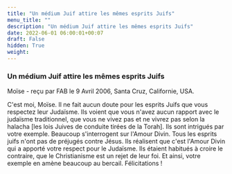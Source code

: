 ```yaml
---
title: "Un médium Juif attire les mêmes esprits Juifs"
menu_title: ""
description: "Un médium Juif attire les mêmes esprits Juifs"
date: 2022-06-01 06:00:01+00:07
draft: False
hidden: True
weight:
---
```

### Un médium Juif attire les mêmes esprits Juifs

Moïse - reçu par FAB le 9 Avril 2006, Santa Cruz, Californie, USA.

C'est moi, Moïse.
Il ne fait aucun doute pour les esprits Juifs que vous respectez leur Judaïsme. Ils voient que vous n'avez aucun rapport avec le judaïsme traditionnel, que vous ne vivez pas et ne vivrez pas selon la halacha [les lois Juives de conduite tirées de la Torah].
Ils sont intrigués par votre exemple. Beaucoup s'interrogent sur l'Amour Divin. Tous les esprits juifs n'ont pas de préjugés contre Jésus. Ils réalisent que c'est l'Amour Divin qui a apporté votre respect pour le Judaïsme. Ils étaient habitués à croire le contraire, que le Christianisme est un rejet de leur foi. Et ainsi, votre exemple en amène beaucoup au bercail. Félicitations !